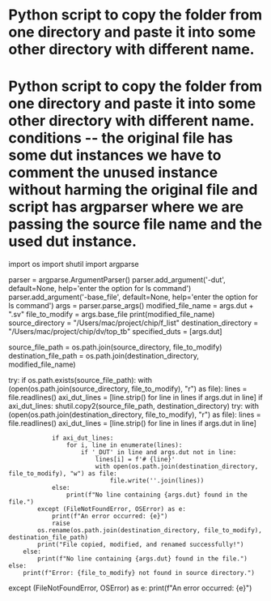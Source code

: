 # Python script to copy the folder from one directory and paste it into some other directory with different name.
# Python script to copy the folder from one directory and paste it into some other directory with different name. conditions -- the original file has some dut instances we have to comment the unused instance without harming the original file and script has argparser where we are passing the source file name and the used dut instance.


import os
import shutil
import argparse

parser = argparse.ArgumentParser()
parser.add_argument('-dut', default=None, help='enter the option for ls command')
parser.add_argument('-base_file', default=None, help='enter the option for ls command')
args = parser.parse_args()
modified_file_name = args.dut + ".sv"
file_to_modify = args.base_file
print(modified_file_name)
source_directory = "/Users/mac/project/chip/f_list"
destination_directory = "/Users/mac/project/chip/dv/top_tb"
specified_duts = [args.dut]

source_file_path = os.path.join(source_directory, file_to_modify)
destination_file_path = os.path.join(destination_directory, modified_file_name)

try:
    if os.path.exists(source_file_path):
        with (open(os.path.join(source_directory, file_to_modify), "r") as file):
            lines = file.readlines()
            axi_dut_lines = [line.strip() for line in lines if args.dut in line]
        if axi_dut_lines:
            shutil.copy2(source_file_path, destination_directory)
            try:
                with (open(os.path.join(destination_directory, file_to_modify), "r") as file):
                    lines = file.readlines()
                axi_dut_lines = [line.strip() for line in lines if args.dut in line]

                if axi_dut_lines:
                    for i, line in enumerate(lines):
                        if '_DUT' in line and args.dut not in line:
                            lines[i] = f'# {line}'
                            with open(os.path.join(destination_directory, file_to_modify), "w") as file:
                                file.write(''.join(lines))
                else:
                    print(f"No line containing {args.dut} found in the file.")
            except (FileNotFoundError, OSError) as e:
                print(f"An error occurred: {e}")
                raise
            os.rename(os.path.join(destination_directory, file_to_modify), destination_file_path)
            print("File copied, modified, and renamed successfully!")
        else:
            print(f"No line containing {args.dut} found in the file.")
    else:
        print(f"Error: {file_to_modify} not found in source directory.")
except (FileNotFoundError, OSError) as e:
    print(f"An error occurred: {e}")
